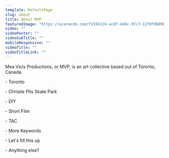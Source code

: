 ```yaml
---
template: DefaultPage
slug: about
title: About MVP
featuredImage: "https://ucarecdn.com/f1556116-acdf-4d0c-9fc7-11f0f0609b37/"
video: ""
videoPoster: ""
videoSubTitle: ""
mobileResponsive: ""
videoTitle: ""
videoTitleLink: ""
---
```

Mea Vicis Productions, or MVP, is an art collective based out of Toronto, Canada.



\- Toronto

\- Christie Pits Skate Park

\- DIY

\- Short Film

\- TAC

\- More Keywords

\- Let's fill this up

\- Anything else?